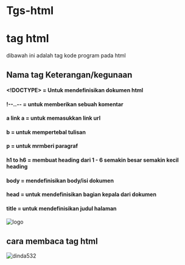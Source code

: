 # Tgs-html
<h1>tag html</h1>
dibawah ini adalah  tag kode program pada html

<h2>Nama tag  Keterangan/kegunaan</h2>

#### <!DOCTYPE> = Untuk mendefinisikan dokumen html
#### !--..-- = untuk memberikan sebuah komentar
#### a link a = untuk memasukkan link url
#### b = untuk mempertebal tulisan
#### p = untuk mrmberi paragraf
#### h1 to h6 = membuat heading dari 1 - 6 semakin besar semakin kecil heading
#### body = mendefinisikan body/isi dokumen
#### head = untuk mendefinisikan bagian kepala dari dokumen
#### title = untuk mendefinisikan judul halaman
![logo](https://www.bing.com/images/search?view=detailV2&ccid=jJqIVUX2&id=405D79BE06710E1E207034AF95460A01E8E947CF&thid=OIP.jJqIVUX2tqeQQYn0ekq-dQHaFS&mediaurl=https%3A%2F%2F3.bp.blogspot.com%2F-2SRG4NOCJYo%2FV9um5YPVHkI%2FAAAAAAAAA60%2Fi9VXbY1ap4gekLY-sYrrcS05u5dL_PvaACLcB%2Fs1600%2Fgambar%252Bhtml.jpg&exph=500&expw=700&q=gambar+tag+html&simid=608044950214828073&form=IRPRST&ck=915A4FEC022C94066D4762E183566747&selectedindex=0&ajaxhist=0&ajaxserp=0&vt=0&sim=116/)

## cara membaca tag html

![dinda](https://www.bing.com/images/search?view=detailV2&ccid=GCUMadZa&id=169F02A6D67D7087F0FF2BC2CA71A21A59B11612&thid=OIP.GCUMadZaO9xMvHbVacXwZAHaET&mediaurl=https%3a%2f%2fwww.kursuswebsite.org%2fwp-content%2fuploads%2f2017%2f12%2fcara-menggunakan-tag-pre-di-html.png&exph=511&expw=880&q=cara+membaca+tag+html&simid=607986933806100795&FORM=IRPRST&ck=550EE006F347E620E0BD7C1903FBDA1C&selectedIndex=1&ajaxhist=0&ajaxserp=0*72)532
